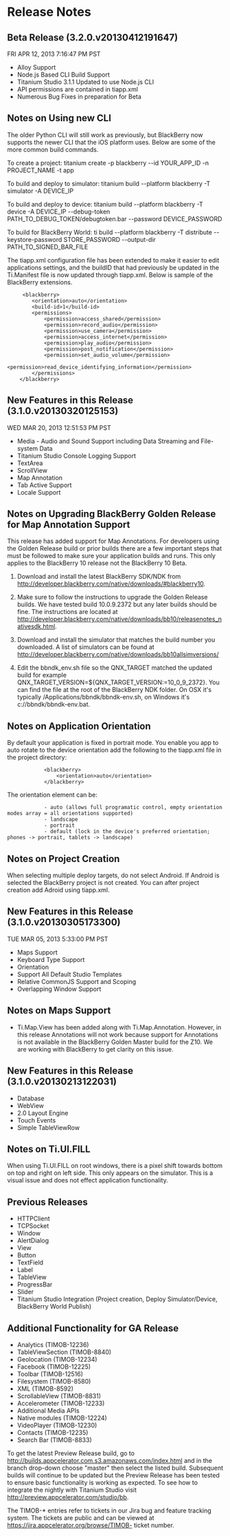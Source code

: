 Release Notes
=============


Beta Release (3.2.0.v20130412191647)
----------------------------------------------------

FRI APR 12, 2013 7:16:47 PM PST

* Alloy Support
* Node.js Based CLI Build Support
* Titanium Studio 3.1.1 Updated to use Node.js CLI
* API permissions are contained in tiapp.xml 
* Numerous Bug Fixes in preparation for Beta 

Notes on Using new CLI
----------------------

The older Python CLI will still work as previously, but BlackBerry now supports the newer CLI that the iOS platform uses. Below are some of the more common build commands.

To create a project:
titanium create -p blackberry --id YOUR_APP_ID -n PROJECT_NAME -t app

To build and deploy to simulator:
titanium build --platform blackberry -T simulator -A DEVICE_IP

To build and deploy to device:
titanium build --platform blackberry -T device -A DEVICE_IP --debug-token PATH_TO_DEBUG_TOKEN/debugtoken.bar --password DEVICE_PASSWORD

To build for BlackBerry World:
ti build --platform blackberry -T distribute --keystore-password STORE_PASSWORD --output-dir PATH_TO_SIGNED_BAR_FILE

The tiapp.xml configuration file has been extended to make it easier to edit applications settings, and the buildID that had previously be updated in the Ti.Manifest file is now updated through tiapp.xml. Below is sample of the BlackBerry extensions.

		 <blackberry>
		    <orientation>auto</orientation>
		    <build-id>1</build-id>
		    <permissions>
		        <permission>access_shared</permission>
		        <permission>record_audio</permission>
		        <permission>use_camera</permission>
		        <permission>access_internet</permission>
		        <permission>play_audio</permission>
		        <permission>post_notification</permission>          
		        <permission>set_audio_volume</permission>
		        <permission>read_device_identifying_information</permission>
		    </permissions>
		</blackberry>




New Features in this Release (3.1.0.v20130320125153)
----------------------------------------------------

WED MAR 20, 2013 12:51:53 PM PST

* Media - Audio and Sound Support including Data Streaming and File-system Data
* Titanium Studio Console Logging Support
* TextArea 
* ScrollView
* Map Annotation
* Tab Active Support
* Locale Support


Notes on Upgrading BlackBerry Golden Release for Map Annotation Support
-----------------------------------------------------------------------

This release has added support for Map Annotations. For developers using the Golden Release build or prior builds there are a few important steps that must be followed to make sure your application builds and runs. This only applies to the BlackBerry 10 release not the BlackBerry 10 Beta.

1) Download and install the latest BlackBerry SDK/NDK from http://developer.blackberry.com/native/downloads/#blackberry10.

2) Make sure to follow the instructions to upgrade the Golden Release builds. We have tested build 10.0.9.2372 but any later builds should be fine. The instructions are located at http://developer.blackberry.com/native/downloads/bb10/releasenotes_nativesdk.html. 

3) Download and install the simulator that matches the build number you downloaded. A list of simulators can be found at http://developer.blackberry.com/native/downloads/bb10allsimversions/

4) Edit the bbndk_env.sh file so the QNX_TARGET matched the updated build for example QNX_TARGET_VERSION=${QNX_TARGET_VERSION:=10_0_9_2372}. You can find the file at the root of the BlackBerry NDK folder. On OSX it's typically /Applications/bbndk/bbndk-env.sh, on Windows it's c://bbndk/bbndk-env.bat.


Notes on Application Orientation
--------------------------------

By default your application is fixed in portrait mode. You enable you app to auto rotate to the device orientation add the following to the tiapp.xml file in the project directory:

				<blackberry>
				    <orientation>auto</orientation>
				</blackberry>

The orientation element can be:

				- auto (allows full programatic control, empty orientation modes array = all orientations supported)
				- landscape
				- portrait
				- default (lock in the device's preferred orientation; phones -> portrait, tablets -> landscape)

Notes on Project Creation
-------------------------

When selecting multiple deploy targets, do not select Android. If Android is selected the BlackBerry project is not created. You can after project creation add Adroid using tiapp.xml.


New Features in this Release (3.1.0.v20130305173300)
----------------------------------------------------

TUE MAR 05, 2013 5:33:00 PM PST

* Maps Support  
* Keyboard Type Support  
* Orientation
* Support All Default Studio Templates
* Relative CommonJS Support and Scoping 
* Overlapping Window Support


Notes on Maps Support
---------------------

* Ti.Map.View has been added along with Ti.Map.Annotation. However, in this release Annotations will not work because support for Annotations is not available in the BlackBerry Golden Master build for the Z10. We are working with BlackBerry to get clarity on this issue.

New Features in this Release (3.1.0.v20130213122031)
----------------------------------------------------

* Database 
* WebView 
* 2.0 Layout Engine
* Touch Events
* Simple TableViewRow

Notes on Ti.UI.FILL
-------------------

When using Ti.UI.FILL on root windows, there is a pixel shift towards bottom on top and right on left side. This only appears on the simulator. This is a visual issue and does not effect application functionality.


Previous Releases
-----------------

* HTTPClient
* TCPSocket
* Window 
* AlertDialog
* View
* Button
* TextField 
* Label 
* TableView 
* ProgressBar
* Slider
* Titanium Studio Integration (Project creation, Deploy Simulator/Device, BlackBerry World Publish)


Additional Functionality for GA Release
---------------------------------------

* Analytics (TIMOB-12236)
* TableViewSection (TIMOB-8840)
* Geolocation (TIMOB-12234)
* Facebook (TIMOB-12225)
* Toolbar (TIMOB-12516)
* Filesystem (TIMOB-8580)
* XML (TIMOB-8592)
* ScrollableView (TIMOB-8831)
* Accelerometer (TIMOB-12233)
* Additional Media APIs
* Native modules (TIMOB-12224)
* VideoPlayer (TIMOB-12230)
* Contacts (TIMOB-12235)
* Search Bar (TIMOB-8833)


To get the latest Preview Release build, go to http://builds.appcelerator.com.s3.amazonaws.com/index.html and in the branch drop-down choose "master" then select the listed build. Subsequent builds will continue to be updated but the Preview Release has been tested to ensure basic functionality is working as expected. To see how to integrate the nightly with Titanium Studio visit http://preview.appcelerator.com/studio/bb. 


The TIMOB-* entries refer to tickets in our Jira bug and feature tracking system. The tickets are public and can be viewed at  https://jira.appcelerator.org/browse/TIMOB- ticket number.


